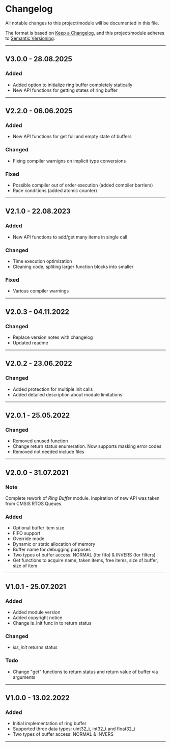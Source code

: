 # Changelog
All notable changes to this project/module will be documented in this file.

The format is based on [Keep a Changelog](https://keepachangelog.com/en/1.0.0/),
and this project/module adheres to [Semantic Versioning](https://semver.org/spec/v2.0.0.html).

---
## V3.0.0 - 28.08.2025

### Added
 - Added option to initialize ring buffer completely statically
 - New API functions for getting states of ring buffer


---
## V2.2.0 - 06.06.2025

### Added
 - New API functions for get full and empty state of buffers

### Changed
 - Fixing compiler warnigns on implicit type conversions

### Fixed
 - Possible compiler out of order execution (added compiler barriers)
 - Race conditions (added atomic counter)

---
## V2.1.0 - 22.08.2023

### Added
 - New API functions to add/get many items in single call

### Changed
 - Time execution optimization
 - Cleaning code, spliting larger function blocks into smaller

### Fixed 
 - Various compiler warnings

---
## V2.0.3 - 04.11.2022

### Changed
 - Replace version notes with changelog
 - Updated readme

---
## V2.0.2 - 23.06.2022

### Changed
 - Added protection for multiple init calls
 - Added detailed description about module limitations

---
## V2.0.1 - 25.05.2022

### Changed
 - Removed unused function
 - Change return status enumeration. Now supports masking error codes
 - Removed not needed include files

---
## V2.0.0 - 31.07.2021

### Note
Complete rework of *Ring Buffer* module. Inspiration of new API was taken from CMSIS RTOS Queues.

### Added
 - Optional buffer item size 
 - FIFO support
 - Override mode 
 - Dynamic or static allocation of memory
 - Buffer name for debugging purposes
 - Two types of buffer access: NORMAL (for fifo) & INVERS (for filters)
 - Get functions to acquire name, taken items, free items, size of buffer, size of item

---
## V1.0.1 - 25.07.2021

### Added
 - Added module version
 - Added copyright notice
 - Change is_init func in to return status

### Changed
 -  *iss_init* returns status

### Todo
 - Change "get" functions to return status and return value of buffer via arguments
---

## V1.0.0 - 13.02.2022

### Added
 - Initial implementation of ring buffer
 - Supported three data types: uint32_t, int32_t and float32_t
 - Two types of buffer access: NORMAL & INVERS
---